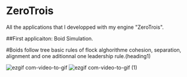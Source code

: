 # ZeroTrois

All the applications that I developped with my engine "ZeroTrois".

##First applicaiton: Boid Simulation.

#Boids follow tree basic rules of flock alghorithme cohesion, separation, alignment and one aditionnal one leadership rule.(heading1)

![ezgif com-video-to-gif](https://user-images.githubusercontent.com/46331545/233799711-1317bcd2-5098-44f2-b4af-352f1804f15d.gif) 
![ezgif com-video-to-gif (1)](https://user-images.githubusercontent.com/46331545/233799835-c826ebce-f969-4d1a-8395-35e1bcc0dd28.gif)



